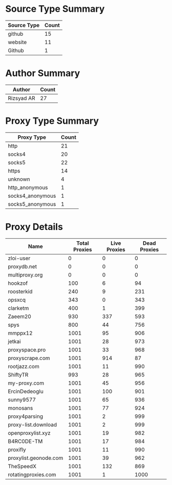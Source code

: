 # Source Type Summary

| Source Type | Count |
|-------------|-------|
| github | 15 |
| website | 11 |
| Github | 1 |


# Author Summary

| Author | Count |
|--------|-------|
| Rizsyad AR | 27 |


# Proxy Type Summary

| Proxy Type | Count |
|------------|-------|
| http | 21 |
| socks4 | 20 |
| socks5 | 22 |
| https | 14 |
| unknown | 4 |
| http_anonymous | 1 |
| socks4_anonymous | 1 |
| socks5_anonymous | 1 |


# Proxy Details

| Name | Total Proxies | Live Proxies | Dead Proxies |
|------|---------------|--------------|---------------|
| zloi-user | 0 | 0 | 0 |
| proxydb.net | 0 | 0 | 0 |
| multiproxy.org | 0 | 0 | 0 |
| hookzof | 100 | 6 | 94 |
| roosterkid | 240 | 9 | 231 |
| opsxcq | 343 | 0 | 343 |
| clarketm | 400 | 1 | 399 |
| Zaeem20 | 930 | 337 | 593 |
| spys | 800 | 44 | 756 |
| mmppx12 | 1001 | 95 | 906 |
| jetkai | 1001 | 28 | 973 |
| proxyspace.pro | 1001 | 33 | 968 |
| proxyscrape.com | 1001 | 914 | 87 |
| rootjazz.com | 1001 | 11 | 990 |
| ShiftyTR | 993 | 28 | 965 |
| my-proxy.com | 1001 | 45 | 956 |
| ErcinDedeoglu | 1001 | 100 | 901 |
| sunny9577 | 1001 | 65 | 936 |
| monosans | 1001 | 77 | 924 |
| proxy4parsing | 1001 | 2 | 999 |
| proxy-list.download | 1001 | 2 | 999 |
| openproxylist.xyz | 1001 | 19 | 982 |
| B4RC0DE-TM | 1001 | 17 | 984 |
| proxifly | 1001 | 11 | 990 |
| proxylist.geonode.com | 1001 | 39 | 962 |
| TheSpeedX | 1001 | 132 | 869 |
| rotatingproxies.com | 1001 | 1 | 1000 |
